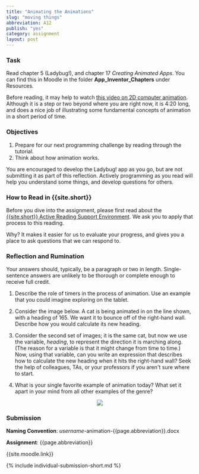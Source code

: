 ```yaml
---
title: "Animating the Animations"
slug: "moving things"
abbreviation: A12
publish: "yes"
category: assignment
layout: post
---
```


### Task

Read chapter 5 (Ladybug!), and chapter 17 *Creating Animated Apps*. You can find this in Moodle in the folder **App\_Inventor\_Chapters** under Resources.

Before reading, it may help to watch [this video on 2D computer animation](http://www.youtube.com/watch?v=dJr87-ngSrc). Although it is a step or two beyond where you are right now, it is 4:20 long, and does a nice job of illustrating some fundamental concepts of animation in a short period of time.

### Objectives

1. Prepare for our next programming challenge by reading through the tutorial.
1. Think about how animation works.

You are encouraged to develop the Ladybug! app as you go, but are not submitting it as part of this reflection. Actively programming as you read will help you understand some things, and develop questions for others.

### How to Read in {{site.short}}

Before you dive into the assignment, please first read about the [{{site.short}} Active Reading Support Environment]({{site.base}}/infra/active-reading-process/). We ask you to apply that process to this reading.

Why? It makes it easier for us to evaluate your progress, and gives you a place to ask questions that we can respond to.

### Reflection and Rumination

Your answers should, typically, be a paragraph or two in length. Single-sentence answers are unlikely to be thorough or complete enough to receive full credit.

1. Describe the role of timers in the process of animation. Use an example that you could imagine exploring on the tablet.

1. Consider the image below. A cat is being animated in on the line shown, with a heading of 165. We want it to bounce off of the right-hand wall. Describe how you would calculate its new heading.

1. Consider the second set of images; it is the same cat, but now we use the variable, *heading*, to represent the direction it is marching along. (The reason for a variable is that it might change from time to time.) Now, using that variable, can you write an expression that describes how to calculate the new heading when it hits the right-hand wall? Seek the help of colleagues, TAs, or your professors if you aren't sure where to start.

1. What is your single favorite example of animation today? What set it apart in your mind from all other examples of the genre?

<p align="center"><img src="{{site.images}}/cat-animation-diagrams.png" /></p>

### Submission

**Naming Convention**: *username*-animation-{{page.abbreviation}}.docx

**Assignment**: {{page.abbreviation}}

{{site.moodle.link}}

{% include individual-submission-short.md %}

